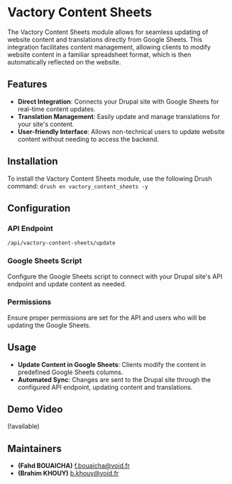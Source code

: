 # Vactory Content Sheets

The Vactory Content Sheets module allows for seamless
updating of website content and translations directly
from Google Sheets. This integration facilitates content
management, allowing clients to modify website content
in a familiar spreadsheet format, which is then automatically
reflected on the website.

## Features

- **Direct Integration**: Connects your Drupal site with Google Sheets
  for real-time content updates.
- **Translation Management**: Easily update and manage translations for
  your site's content.
- **User-friendly Interface**: Allows non-technical users to update website
  content without needing to access the backend.

## Installation

To install the Vactory Content Sheets module, use the following Drush command:
`drush en vactory_content_sheets -y`

## Configuration

### API Endpoint

`/api/vactory-content-sheets/update`

### Google Sheets Script

Configure the Google Sheets script to connect with your Drupal site's API endpoint
and update content as needed.

### Permissions

Ensure proper permissions are set for the API and users who will be updating the
Google Sheets.

## Usage

- **Update Content in Google Sheets**: Clients modify the content in predefined
  Google Sheets columns.
- **Automated Sync**: Changes are sent to the Drupal site through the configured
  API endpoint, updating content and translations.

## Demo Video

(!available)

## Maintainers

- **(Fahd BOUAICHA)** <f.bouaicha@void.fr>
- **(Brahim KHOUY)** <b.khouy@void.fr>
